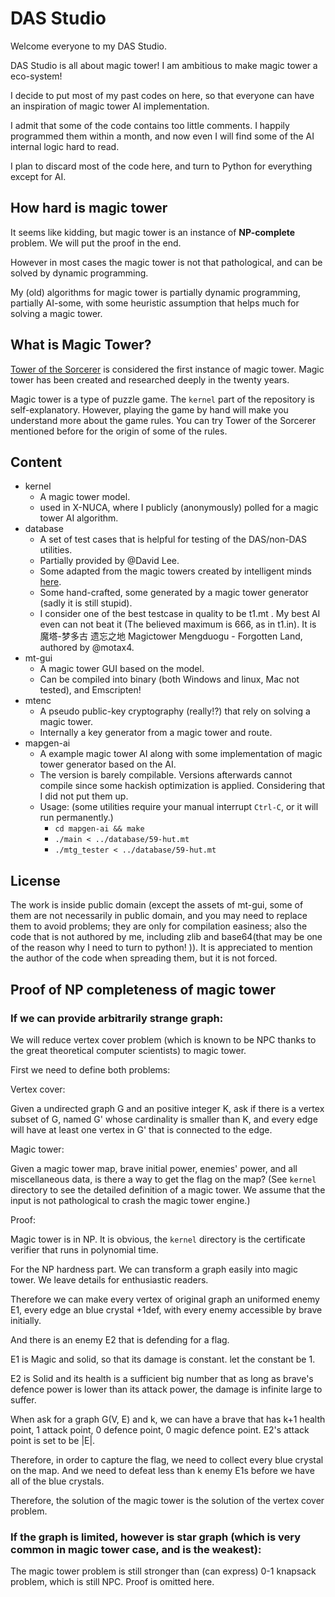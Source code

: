# DAS Studio

Welcome everyone to my DAS Studio.

DAS Studio is all about magic tower! I am ambitious to make magic tower a eco-system!

I decide to put most of my past codes on here, so that everyone can have an inspiration of magic tower AI implementation.

I admit that some of the code contains too little comments. I happily programmed them within a month, and now even I will find some of the AI internal logic hard to read.

I plan to discard most of the code here, and turn to Python for everything except for AI.

## How hard is magic tower

It seems like kidding, but magic tower is an instance of **NP-complete** problem. We will put the proof in the end.

However in most cases the magic tower is not that pathological, and can be solved by dynamic programming.

My (old) algorithms for magic tower is partially dynamic programming, partially AI-some, with some heuristic assumption that helps much for solving a magic tower.

## What is Magic Tower?

[Tower of the Sorcerer](http://hp.vector.co.jp/authors/VA013374/game/egame0.html) is considered the first instance of magic tower. Magic tower has been created and researched deeply in the twenty years.

Magic tower is a type of puzzle game. The `kernel` part of the repository is self-explanatory. However, playing the game by hand will make you understand more about the game rules. You can try Tower of the Sorcerer mentioned before for the origin of some of the rules.

## Content

  * kernel
    * A magic tower model.
    * used in X-NUCA, where I publicly (anonymously) polled for a magic tower AI algorithm.
  * database
    * A set of test cases that is helpful for testing of the DAS/non-DAS utilities.
    * Partially provided by @David Lee.
    * Some adapted from the magic towers created by intelligent minds [here](https://tieba.baidu.com/f?ie=utf-8&kw=%E9%AD%94%E5%A1%94).
    * Some hand-crafted, some generated by a magic tower generator (sadly it is still stupid).
    * I consider one of the best testcase in quality to be t1.mt . My best AI even can not beat it (The believed maximum is 666, as in t1.in). It is 魔塔-梦多古 遗忘之地 Magictower Mengduogu - Forgotten Land, authored by @motax4.
  * mt-gui
    * A magic tower GUI based on the model.
    * Can be compiled into binary (both Windows and linux, Mac not tested), and Emscripten!
  * mtenc
    * A pseudo public-key cryptography (really!?) that rely on solving a magic tower.
    * Internally a key generator from a magic tower and route.
  * mapgen-ai
    * A example magic tower AI along with some implementation of magic tower generator based on the AI.
    * The version is barely compilable. Versions afterwards cannot compile since some hackish optimization is applied. Considering that I did not put them up.
    * Usage: (some utilities require your manual interrupt  `Ctrl-C`, or it will run permanently.)
      * `cd mapgen-ai && make`
      * `./main < ../database/59-hut.mt`
      * `./mtg_tester < ../database/59-hut.mt`

## License

The work is inside public domain (except the assets of mt-gui, some of them are not necessarily in public domain, and you may need to replace them to avoid problems; they are only for compilation easiness; also the code that is not authored by me, including zlib and base64(that may be one of the reason why I need to turn to python! )). It is appreciated to mention the author of the code when spreading them, but it is not forced.

## Proof of NP completeness of magic tower

### If we can provide arbitrarily strange graph:

We will reduce vertex cover problem (which is known to be NPC thanks to the great theoretical computer scientists) to magic tower.

First we need to define both problems:

Vertex cover:

Given a undirected graph G and an positive integer K, ask if there is a vertex subset of G, named G' whose cardinality is smaller than K, and every edge will have at least one vertex in G' that is connected to the edge.

Magic tower:

Given a magic tower map, brave initial power, enemies' power, and all miscellaneous data, is there a way to get the flag on the map?
(See `kernel` directory to see the detailed definition of a magic tower. We assume that the input is not pathological to crash the magic tower engine.)

Proof:

Magic tower is in NP. It is obvious, the `kernel` directory is the certificate verifier that runs in polynomial time.

For the NP hardness part. We can transform a graph easily into magic tower. We leave details for enthusiastic readers.

Therefore we can make every vertex of original graph an uniformed enemy E1, every edge an blue crystal +1def, with every enemy accessible by brave initially.

And there is an enemy E2 that is defending for a flag.

E1 is Magic and solid, so that its damage is constant. let the constant be 1.

E2 is Solid and its health is a sufficient big number that as long as brave's defence power is lower than its attack power, the damage is infinite large to suffer.

When ask for a graph G(V, E) and k, we can have a brave that has k+1 health point, 1 attack point, 0 defence point, 0 magic defence point. E2's attack point is set to be |E|.

Therefore, in order to capture the flag, we need to collect every blue crystal on the map. And we need to defeat less than k enemy E1s before we have all of the blue crystals.

Therefore, the solution of the magic tower is the solution of the vertex cover problem.

### If the graph is limited, however is star graph (which is very common in magic tower case, and is the weakest):

The magic tower problem is still stronger than (can express) 0-1 knapsack problem, which is still NPC. Proof is omitted here.